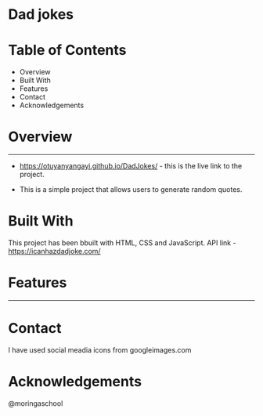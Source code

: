 # Dad jokes 
 
# Table of Contents
 * Overview
 * Built With
 * Features
 * Contact
 * Acknowledgements


 # Overview 
 ------------
* https://otuyanyangayi.github.io/DadJokes/ - this is the live link to the project.
 
 * This is a simple project that allows users to generate random quotes.
 
 # Built With
 This project has been bbuilt with HTML, CSS and JavaScript.
 API link -  https://icanhazdadjoke.com/
 
 # Features 
 --------
 
 # Contact 
 I have used social meadia icons from googleimages.com 
 
 # Acknowledgements 
 @moringaschool
